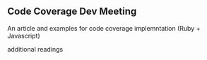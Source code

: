 Code Coverage Dev Meeting
---------------------

An article and examples for code coverage implemntation (Ruby + Javascript)

additional readings
